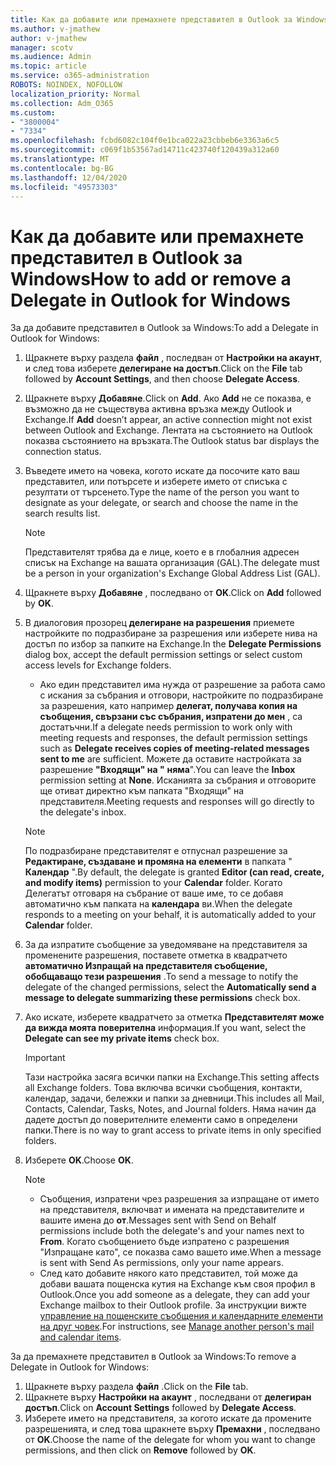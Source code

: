 ```yaml
---
title: Как да добавите или премахнете представител в Outlook за Windows
ms.author: v-jmathew
author: v-jmathew
manager: scotv
ms.audience: Admin
ms.topic: article
ms.service: o365-administration
ROBOTS: NOINDEX, NOFOLLOW
localization_priority: Normal
ms.collection: Adm_O365
ms.custom:
- "3800004"
- "7334"
ms.openlocfilehash: fcbd6082c104f0e1bca022a23cbbeb6e3363a6c5
ms.sourcegitcommit: c069f1b53567ad14711c423740f120439a312a60
ms.translationtype: MT
ms.contentlocale: bg-BG
ms.lasthandoff: 12/04/2020
ms.locfileid: "49573303"
---
```

# <a name="how-to-add-or-remove-a-delegate-in-outlook-for-windows"></a><span data-ttu-id="3b39d-102">Как да добавите или премахнете представител в Outlook за Windows</span><span class="sxs-lookup"><span data-stu-id="3b39d-102">How to add or remove a Delegate in Outlook for Windows</span></span>

<span data-ttu-id="3b39d-103">За да добавите представител в Outlook за Windows:</span><span class="sxs-lookup"><span data-stu-id="3b39d-103">To add a Delegate in Outlook for Windows:</span></span> 

1. <span data-ttu-id="3b39d-104">Щракнете върху раздела **файл** , последван от **Настройки на акаунт**, и след това изберете **делегиране на достъп**.</span><span class="sxs-lookup"><span data-stu-id="3b39d-104">Click on the **File** tab followed by **Account Settings**, and then choose **Delegate Access**.</span></span>
2. <span data-ttu-id="3b39d-105">Щракнете върху **Добавяне**.</span><span class="sxs-lookup"><span data-stu-id="3b39d-105">Click on **Add**.</span></span> <span data-ttu-id="3b39d-106">Ако **Add** не се показва, е възможно да не съществува активна връзка между Outlook и Exchange.</span><span class="sxs-lookup"><span data-stu-id="3b39d-106">If **Add** doesn’t appear, an active connection might not exist between Outlook and Exchange.</span></span> <span data-ttu-id="3b39d-107">Лентата на състоянието на Outlook показва състоянието на връзката.</span><span class="sxs-lookup"><span data-stu-id="3b39d-107">The Outlook status bar displays the connection status.</span></span>
3. <span data-ttu-id="3b39d-108">Въведете името на човека, когото искате да посочите като ваш представител, или потърсете и изберете името от списъка с резултати от търсенето.</span><span class="sxs-lookup"><span data-stu-id="3b39d-108">Type the name of the person you want to designate as your delegate, or search and choose the name in the search results list.</span></span>

    > [!NOTE]
    > <span data-ttu-id="3b39d-109">Представителят трябва да е лице, което е в глобалния адресен списък на Exchange на вашата организация (GAL).</span><span class="sxs-lookup"><span data-stu-id="3b39d-109">The delegate must be a person in your organization's Exchange Global Address List (GAL).</span></span>
4. <span data-ttu-id="3b39d-110">Щракнете върху **Добавяне** , последвано от **OK**.</span><span class="sxs-lookup"><span data-stu-id="3b39d-110">Click on **Add** followed by **OK**.</span></span>
5. <span data-ttu-id="3b39d-111">В диалоговия прозорец **делегиране на разрешения** приемете настройките по подразбиране за разрешения или изберете нива на достъп по избор за папките на Exchange.</span><span class="sxs-lookup"><span data-stu-id="3b39d-111">In the **Delegate Permissions** dialog box, accept the default permission settings or select custom access levels for Exchange folders.</span></span>

    - <span data-ttu-id="3b39d-112">Ако един представител има нужда от разрешение за работа само с искания за събрания и отговори, настройките по подразбиране за разрешения, като например **делегат, получава копия на съобщения, свързани със събрания, изпратени до мен** , са достатъчни.</span><span class="sxs-lookup"><span data-stu-id="3b39d-112">If a delegate needs permission to work only with meeting requests and responses, the default permission settings such as **Delegate receives copies of meeting-related messages sent to me** are sufficient.</span></span> <span data-ttu-id="3b39d-113">Можете да оставите настройката за разрешение **"Входящи" на "** **няма**".</span><span class="sxs-lookup"><span data-stu-id="3b39d-113">You can leave the **Inbox** permission setting at **None**.</span></span> <span data-ttu-id="3b39d-114">Исканията за събрания и отговорите ще отиват директно към папката "Входящи" на представителя.</span><span class="sxs-lookup"><span data-stu-id="3b39d-114">Meeting requests and responses will go directly to the delegate's inbox.</span></span>

    > [!NOTE]
    > <span data-ttu-id="3b39d-115">По подразбиране представителят е отпуснал разрешение за **Редактиране, създаване и промяна на елементи** в папката " **Календар** ".</span><span class="sxs-lookup"><span data-stu-id="3b39d-115">By default, the delegate is granted **Editor (can read, create, and modify items)** permission to your **Calendar** folder.</span></span> <span data-ttu-id="3b39d-116">Когато Делегатът отговаря на събрание от ваше име, то се добавя автоматично към папката на **календара** ви.</span><span class="sxs-lookup"><span data-stu-id="3b39d-116">When the delegate responds to a meeting on your behalf, it is automatically added to your **Calendar** folder.</span></span>

5. <span data-ttu-id="3b39d-117">За да изпратите съобщение за уведомяване на представителя за променените разрешения, поставете отметка в квадратчето **автоматично Изпращай на представителя съобщение, обобщаващо тези разрешения** .</span><span class="sxs-lookup"><span data-stu-id="3b39d-117">To send a message to notify the delegate of the changed permissions, select the **Automatically send a message to delegate summarizing these permissions** check box.</span></span>
6. <span data-ttu-id="3b39d-118">Ако искате, изберете квадратчето за отметка **Представителят може да вижда моята поверителна** информация.</span><span class="sxs-lookup"><span data-stu-id="3b39d-118">If you want, select the **Delegate can see my private items** check box.</span></span>

    > [!IMPORTANT]
    > <span data-ttu-id="3b39d-119">Тази настройка засяга всички папки на Exchange.</span><span class="sxs-lookup"><span data-stu-id="3b39d-119">This setting affects all Exchange folders.</span></span> <span data-ttu-id="3b39d-120">Това включва всички съобщения, контакти, календар, задачи, бележки и папки за дневници.</span><span class="sxs-lookup"><span data-stu-id="3b39d-120">This includes all Mail, Contacts, Calendar, Tasks, Notes, and Journal folders.</span></span> <span data-ttu-id="3b39d-121">Няма начин да дадете достъп до поверителните елементи само в определени папки.</span><span class="sxs-lookup"><span data-stu-id="3b39d-121">There is no way to grant access to private items in only specified folders.</span></span>

7. <span data-ttu-id="3b39d-122">Изберете **OK**.</span><span class="sxs-lookup"><span data-stu-id="3b39d-122">Choose **OK**.</span></span>

    > [!NOTE]
    >
    > - <span data-ttu-id="3b39d-123">Съобщения, изпратени чрез разрешения за изпращане от името на представителя, включват и имената на представителите и вашите имена до **от**.</span><span class="sxs-lookup"><span data-stu-id="3b39d-123">Messages sent with Send on Behalf permissions include both the delegate's and your names next to **From**.</span></span> <span data-ttu-id="3b39d-124">Когато съобщението бъде изпратено с разрешения "Изпращане като", се показва само вашето име.</span><span class="sxs-lookup"><span data-stu-id="3b39d-124">When a message is sent with Send As permissions, only your name appears.</span></span>
    > - <span data-ttu-id="3b39d-125">След като добавите някого като представител, той може да добави вашата пощенска кутия на Exchange към своя профил в Outlook.</span><span class="sxs-lookup"><span data-stu-id="3b39d-125">Once you add someone as a delegate, they can add your Exchange mailbox to their Outlook profile.</span></span> <span data-ttu-id="3b39d-126">За инструкции вижте [управление на пощенските съобщения и календарните елементи на друг човек](https://support.microsoft.com/office/manage-another-person-s-mail-and-calendar-items-afb79d6b-2967-43b9-a944-a6b953190af5).</span><span class="sxs-lookup"><span data-stu-id="3b39d-126">For instructions, see [Manage another person's mail and calendar items](https://support.microsoft.com/office/manage-another-person-s-mail-and-calendar-items-afb79d6b-2967-43b9-a944-a6b953190af5).</span></span>

<span data-ttu-id="3b39d-127">За да премахнете представител в Outlook за Windows:</span><span class="sxs-lookup"><span data-stu-id="3b39d-127">To remove a Delegate in Outlook for Windows:</span></span>

1. <span data-ttu-id="3b39d-128">Щракнете върху раздела **файл** .</span><span class="sxs-lookup"><span data-stu-id="3b39d-128">Click on the **File** tab.</span></span>
2. <span data-ttu-id="3b39d-129">Щракнете върху **Настройки на акаунт** , последвани от **делегиран достъп**.</span><span class="sxs-lookup"><span data-stu-id="3b39d-129">Click on **Account Settings** followed by **Delegate Access**.</span></span>
3. <span data-ttu-id="3b39d-130">Изберете името на представителя, за когото искате да промените разрешенията, и след това щракнете върху **Премахни** , последвано от **OK**.</span><span class="sxs-lookup"><span data-stu-id="3b39d-130">Choose the name of the delegate for whom you want to change permissions, and then click on **Remove** followed by **OK**.</span></span>
